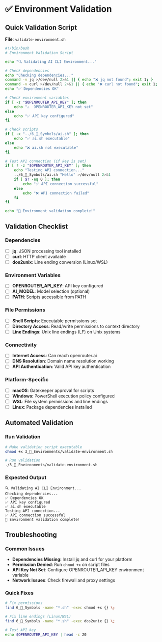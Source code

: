 # ✅ Environment Validation

## Quick Validation Script
**File**: `validate-environment.sh`
```bash
#!/bin/bash
# Environment Validation Script

echo "🔍 Validating AI CLI Environment..."

# Check dependencies
echo "Checking dependencies..."
command -v jq >/dev/null 2>&1 || { echo "❌ jq not found"; exit 1; }
command -v curl >/dev/null 2>&1 || { echo "❌ curl not found"; exit 1; }
echo "✅ Dependencies OK"

# Check environment variables
if [ -z "$OPENROUTER_API_KEY" ]; then
    echo "⚠️  OPENROUTER_API_KEY not set"
else
    echo "✅ API key configured"
fi

# Check scripts
if [ -x "../6_🔣_Symbols/ai.sh" ]; then
    echo "✅ ai.sh executable"
else
    echo "❌ ai.sh not executable"
fi

# Test API connection (if key is set)
if [ ! -z "$OPENROUTER_API_KEY" ]; then
    echo "Testing API connection..."
    ../6_🔣_Symbols/ai.sh "Hello" >/dev/null 2>&1
    if [ $? -eq 0 ]; then
        echo "✅ API connection successful"
    else
        echo "❌ API connection failed"
    fi
fi

echo "🎉 Environment validation complete!"
```

## Validation Checklist

### Dependencies
- [ ] **jq**: JSON processing tool installed
- [ ] **curl**: HTTP client available
- [ ] **dos2unix**: Line ending conversion (Linux/WSL)

### Environment Variables
- [ ] **OPENROUTER_API_KEY**: API key configured
- [ ] **AI_MODEL**: Model selection (optional)
- [ ] **PATH**: Scripts accessible from PATH

### File Permissions
- [ ] **Shell Scripts**: Executable permissions set
- [ ] **Directory Access**: Read/write permissions to context directory
- [ ] **Line Endings**: Unix line endings (LF) on Unix systems

### Connectivity
- [ ] **Internet Access**: Can reach openrouter.ai
- [ ] **DNS Resolution**: Domain name resolution working
- [ ] **API Authentication**: Valid API key authentication

### Platform-Specific
- [ ] **macOS**: Gatekeeper approval for scripts
- [ ] **Windows**: PowerShell execution policy configured
- [ ] **WSL**: File system permissions and line endings
- [ ] **Linux**: Package dependencies installed

## Automated Validation

### Run Validation
```bash
# Make validation script executable
chmod +x 3_🌳_Environments/validate-environment.sh

# Run validation
./3_🌳_Environments/validate-environment.sh
```

### Expected Output
```
🔍 Validating AI CLI Environment...
Checking dependencies...
✅ Dependencies OK
✅ API key configured
✅ ai.sh executable
Testing API connection...
✅ API connection successful
🎉 Environment validation complete!
```

## Troubleshooting

### Common Issues
- **Dependencies Missing**: Install jq and curl for your platform
- **Permission Denied**: Run `chmod +x` on script files
- **API Key Not Set**: Configure OPENROUTER_API_KEY environment variable
- **Network Issues**: Check firewall and proxy settings

### Quick Fixes
```bash
# Fix permissions
find 6_🔣_Symbols -name "*.sh" -exec chmod +x {} \;

# Fix line endings (Linux/WSL)
find 6_🔣_Symbols -name "*.sh" -exec dos2unix {} \;

# Test API key
echo $OPENROUTER_API_KEY | head -c 20
```